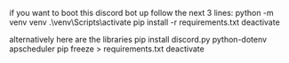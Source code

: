 if you want to boot this discord bot up follow the next 3 lines:
python -m venv venv
.\venv\Scripts\activate
pip install -r requirements.txt
deactivate



alternatively here are the libraries
pip install discord.py python-dotenv apscheduler
pip freeze > requirements.txt
deactivate